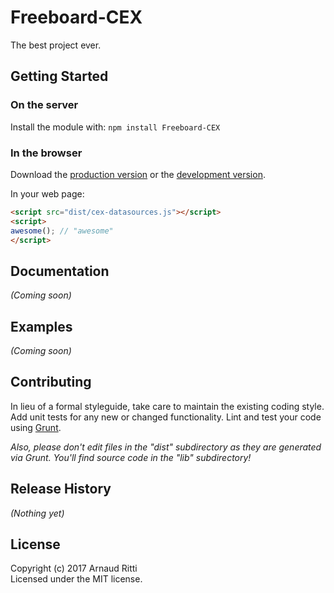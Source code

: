 # Freeboard-CEX

The best project ever.

## Getting Started
### On the server
Install the module with: `npm install Freeboard-CEX`


### In the browser
Download the [production version][min] or the [development version][max].

[min]: https://raw.github.com/ArnaudRitti/Freeboard-CEX/master/dist/cex-datasources.min.js
[max]: https://raw.github.com/ArnaudRitti/Freeboard-CEX/master/dist/cex-datasources.js

In your web page:

```html
<script src="dist/cex-datasources.js"></script>
<script>
awesome(); // "awesome"
</script>
```

## Documentation
_(Coming soon)_

## Examples
_(Coming soon)_

## Contributing
In lieu of a formal styleguide, take care to maintain the existing coding style. Add unit tests for any new or changed functionality. Lint and test your code using [Grunt](http://gruntjs.com/).

_Also, please don't edit files in the "dist" subdirectory as they are generated via Grunt. You'll find source code in the "lib" subdirectory!_

## Release History
_(Nothing yet)_

## License
Copyright (c) 2017 Arnaud Ritti  
Licensed under the MIT license.
